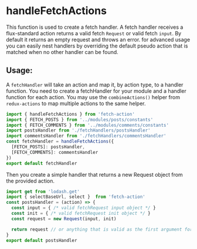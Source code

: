 # handleFetchActions
This function is used to create a fetch handler. A fetch handler receives a flux-standard action returns a valid fetch `Request` or valid fetch `input`. By default it returns an empty request and throws an error. for advanced usage you can easily nest handlers by overriding the default pseudo action that is matched when no other handler can be found.

## Usage:
A `fetchHandler` will take an action and map it, by action type, to a handler function. You need to create a fetchHandler for your module and a handler function for each action. You may use the `combineActions()` helper from `redux-actions` to map multiple actions to the same helper.

```js
import { handleFetchActions } from 'fetch-action'
import { FETCH_POSTS } from '../modules/posts/constants'
import { FETCH_COMMENTS } from '../modules/comments/constants'
import postsHandler from './fetchHandlers/postsHandler'
import commentsHandler from './fetchHandlers/commentsHandler'
const fetchHandler = handleFetchActions({
  [FETCH_POSTS]: postsHandler,
  [FETCH_COMMENTS]: commentsHandler
})
export default fetchHandler
```

Then you create a simple handler that returns a new Request object from the provided action.

```js
import get from 'lodash.get'
import { selectBaseUrl, select }  from 'fetch-action'
const postsHandler = (action) => {
  const input = { /* valid fetchRequest input object */ }
  const init = { /* valid fetchRequest init object */ }
  const request = new Request(input, init)

  return request // or anything that is valid as the first argument for fetch
}
export default postsHandler
```
